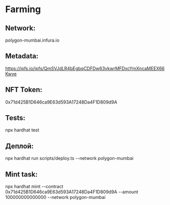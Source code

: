 # Farming

## Network:
polygon-mumbai.infura.io

## Metadata:
https://ipfs.io/ipfs/QmSVJdLR4bEgbqCDFDw63vkwrMFDxcYmXncaMEEX66Kwye

## NFT Token:
0x71d425B1D646ca9E63d593A17248Da4F1D809d9A

## Tests:
npx hardhat test

## Дeплой:
npx hardhat run scripts/deploy.ts --network polygon-mumbai

## Mint task:
npx hardhat mint --contract 0x71d425B1D646ca9E63d593A17248Da4F1D809d9A --amount 100000000000000 --network polygon-mumbai